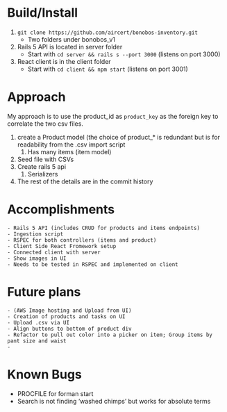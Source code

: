 # Build/Install  
1. `git clone https://github.com/aircert/bonobos-inventory.git`
    - Two folders under bonobos_v1
2. Rails 5 API is located in server folder 
    - Start with `cd server && rails s --port 3000` (listens on port 3000)
3. React client is in the client folder
    - Start with `cd client && npm start` (listens on port 3001)


# Approach

My approach is to use the product_id as `product_key` as the foreign key to correlate the two csv files. 
1. create a Product model (the choice of product_* is redundant but is for readability from the .csv import script
    1. Has many items (item model)
2. Seed file with CSVs
3. Create rails 5 api 
    1. Serializers
4. The rest of the details are in the commit history

# Accomplishments
    - Rails 5 API (includes CRUD for products and items endpoints)
    - Ingestion script
    - RSPEC for both controllers (items and product)
    - Client Side React Fromework setup
    - Connected client with server
    - Show images in UI
    - Needs to be tested in RSPEC and implemented on client

# Future plans 
    - (AWS Image hosting and Upload from UI)
    - Creation of products and tasks on UI
    - Upload .csv via UI
    - Align buttons to bottom of product div
    - Refactor to pull out color into a picker on item; Group items by pant size and waist
    -

# Known Bugs
- PROCFILE for forman start
- Search is not finding ‘washed chimps’ but works for absolute terms




